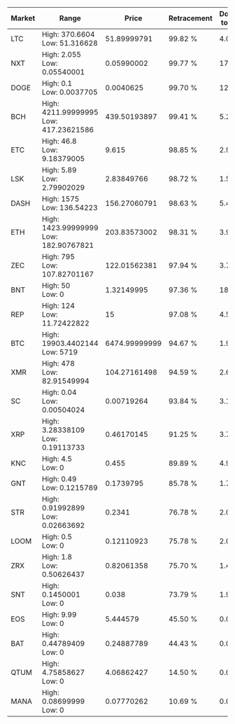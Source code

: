 | Market | Range | Price| Retracement | Doubles to 50% |
| --- | --- | --- | --- | --- |
| LTC | High: 370.6604<br />Low: 51.316628 | 51.89999791 | 99.82 % | 4.07 |
| NXT | High: 2.055<br />Low: 0.05540001 | 0.05990002 | 99.77 % | 17.62 |
| DOGE | High: 0.1<br />Low: 0.0037705 | 0.0040625 | 99.70 % | 12.77 |
| BCH | High: 4211.99999995<br />Low: 417.23621586 | 439.50193897 | 99.41 % | 5.27 |
| ETC | High: 46.8<br />Low: 9.18379005 | 9.615 | 98.85 % | 2.91 |
| LSK | High: 5.89<br />Low: 2.79902029 | 2.83849766 | 98.72 % | 1.53 |
| DASH | High: 1575<br />Low: 136.54223 | 156.27060791 | 98.63 % | 5.48 |
| ETH | High: 1423.99999999<br />Low: 182.90767821 | 203.83573002 | 98.31 % | 3.94 |
| ZEC | High: 795<br />Low: 107.82701167 | 122.01562381 | 97.94 % | 3.70 |
| BNT | High: 50<br />Low: 0 | 1.32149995 | 97.36 % | 18.92 |
| REP | High: 124<br />Low: 11.72422822 | 15 | 97.08 % | 4.52 |
| BTC | High: 19903.4402144<br />Low: 5719 | 6474.99999999 | 94.67 % | 1.98 |
| XMR | High: 478<br />Low: 82.91549994 | 104.27161498 | 94.59 % | 2.69 |
| SC | High: 0.04<br />Low: 0.00504024 | 0.00719264 | 93.84 % | 3.13 |
| XRP | High: 3.28338109<br />Low: 0.19113733 | 0.46170145 | 91.25 % | 3.76 |
| KNC | High: 4.5<br />Low: 0 | 0.455 | 89.89 % | 4.95 |
| GNT | High: 0.49<br />Low: 0.1215789 | 0.1739795 | 85.78 % | 1.76 |
| STR | High: 0.91992899<br />Low: 0.02663692 | 0.2341 | 76.78 % | 2.02 |
| LOOM | High: 0.5<br />Low: 0 | 0.12110923 | 75.78 % | 2.06 |
| ZRX | High: 1.8<br />Low: 0.50626437 | 0.82061358 | 75.70 % | 1.41 |
| SNT | High: 0.1450001<br />Low: 0 | 0.038 | 73.79 % | 1.91 |
| EOS | High: 9.99<br />Low: 0 | 5.444579 | 45.50 % | 0.00 |
| BAT | High: 0.44789409<br />Low: 0 | 0.24887789 | 44.43 % | 0.00 |
| QTUM | High: 4.75858627<br />Low: 0 | 4.06862427 | 14.50 % | 0.00 |
| MANA | High: 0.08699999<br />Low: 0 | 0.07770262 | 10.69 % | 0.00 |
